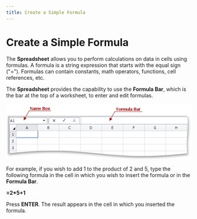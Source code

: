 ```yaml
---
title: Create a Simple Formula
---
```

# Create a Simple Formula
The **Spreadsheet** allows you to perform calculations on data in cells using formulas. A formula is a string expression that starts with the equal sign ("="). Formulas can contain constants, math operators, functions, cell references, etc.

The **Spreadsheet** provides the capability to use the **Formula Bar**, which is the bar at the top of a worksheet, to enter and edit formulas.

![FormulaBar.png](../../../images/img21238.png)

For example, if you wish to add 1 to the product of 2 and 5, type the following formula in the cell in which you wish to insert the formula or in the **Formula Bar**.

**=2*5+1**

Press **ENTER**. The result appears in the cell in which you inserted the formula.